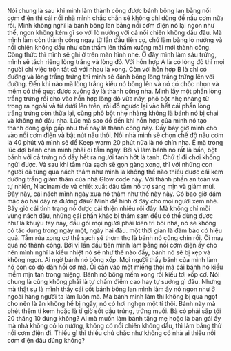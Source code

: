 Nói chung là sau khi mình làm thành công được bánh bông lan bằng nồi cơm điện thì cái nồi nhà mình chắc chắn sẽ không chỉ dùng để nấu cơm nữa rồi. Mình không nghĩ là bánh bông lan bằng nồi cơm điện nó lại ngon như thế, ngon không kém gì so với lò nướng với cả nồi chiên không dầu đâu. Mà mình làm còn thành công ngay từ lần đầu tiên cơ, chứ làm bằng lò nướng và nồi chiên không dầu như còn thẩm lên thẩm xuống mãi mới thành công. Công thức thì mình sẽ ghi ở trên màn hình nhé. Ở đây mình làm sáu trứng, mình sẽ tách riêng lòng trắng và lòng đỏ. Với hỗn hợp A là có lòng đỏ thì mọi người chỉ việc trộn tất cả với nhau là xong. Còn với hỗn hợp B là chỉ có đường và lòng trắng trứng thì mình sẽ đánh bông lòng trắng trứng lên với đường. Đến khi nào mà lòng trắng kiểu nó bông lên và nó có chốc nhọn và mềm có thể quạt được xuống ấy là thành công nha. Mình lấy một phần lòng trắng trứng rồi cho vào hỗn hợp lòng đỏ vừa nãy, phô bột nhẹ nhàng từ trong ra ngoài và từ dưới lên trên, rồi đổ ngược lại vào hết cái phần lòng trắng trứng còn thừa lại, cũng phô bột nhẹ nhàng không là bánh nó bị chai và không nở đâu nha. Lúc mà sao đổ đến khi hỗn hợp của mình nó tạo thành dòng gấp gấp như thế này là thành công này. Đấy bây giờ mình cho vào nồi cơm điện và bật nút nấu thôi. Nồi nhà mình sẽ chọn chế độ nấu cơm là 40 phút và mình sẽ để Keep warm 20 phút nữa là nó chín nha. Ê mà trong lúc đợi bánh chín mình phải đi tắm ngay. Bởi vì làm bánh nó rất là bẩn, bột bánh với cả trứng nó dây hết ra người tanh hớt là tanh. Chứ tí đi chơi không ngửi được. Và sau khi tắm rửa sạch sẽ gọn gàng xong, thì với những con người đã từng qua nách thâm như mình là không thể nào thiếu được cái kem dưỡng trắng giảm thâm của nhà Glow code này. Với thành phần an toàn và tự nhiên, Niacinamide và chiết xuất dâu tằm hỗ trợ sáng mịn và giảm mùi. Đây này, cái nách mình ngày xưa nó thâm như thế này này. Có bao giờ dám mặc áo hai dây ra đường đâu? Mình để hình ở đây cho mọi người xem nhé. Bây giờ cái tình trạng nó được cải thiện nhiều rồi đấy. Mà không chỉ mỗi vùng nách đâu, những cái phần khác bị thâm sạm đều có thể dùng được như là khuỷu tay này, đầu gối mọi người phải kiên trì bôi nhá, nó sẽ không có tác dụng trong ngày một, ngày hai đâu. một thời gian là đảm bảo có hiệu quả. Tắm rửa xong cơ thể sạch sẽ thơm tho là bánh nó cũng chín rồi. Ôi may quá nó thành công. Bởi vì lần đầu tiên mình làm bằng nồi cơm điện ấy cho nên mình nghĩ là kiểu nhiệt nó sẽ như thế nào đấy, bánh nó sẽ bị xẹp và không ngon. Ai ngờ bánh nó bông xốp. Mọi người thấy bánh của mình làm nó còn có độ đàn hồi cơ mà. Ôi cắn vào một miếng thôi mà cái bánh nó kiểu mềm mịn tan trong miệng. Bánh nó bông mềm xong rồi kiểu tơi xốp cơ. Nói chung là cũng không phải là tự chấm điểm cao hay tự sướng gì đâu. Nhưng mà thật sự là mình thấy cái cốt bánh bông lan mình làm ấy nó ngon như ở ngoài hàng người ta làm luôn mà. Mà bánh mình làm thì không bị quá ngọt cho nên là ăn không hề bị ngấy, nó có hơi nghẹn một tí thôi. Bánh này mà phét thêm tí kem hoặc là tí giờ sốt dầu trứng, trứng muối. Bà có phải sắp tới 20 tháng 10 đúng không? Ai mà muốn làm bánh tặng mẹ hoặc là bạn gái ấy mà nhà không có lò nướng, không có nồi chiên không dầu, thì làm bằng thử nồi cơm điện đi. Thiếu gì thì thiếu chứ chắc như không có nhà ai thiếu nồi cơm điện đâu đúng không?